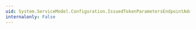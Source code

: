 ```yaml
---
uid: System.ServiceModel.Configuration.IssuedTokenParametersEndpointAddressElement
internalonly: False
---
```

